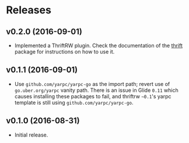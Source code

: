 Releases
========

v0.2.0 (2016-09-01)
-------------------

-   Implemented a ThriftRW plugin. Check the documentation of the
    [thrift](https://godoc.org/github.com/yarpc/yarpc-go/encoding/thrift)
    package for instructions on how to use it.


v0.1.1 (2016-09-01)
-------------------

-   Use `github.com/yarpc/yarpc-go` as the import path; revert use of
    `go.uber.org/yarpc` vanity path. There is an issue in Glide `0.11` which
    causes installing these packages to fail, and thriftrw `~0.1`'s yarpc
    template is still using `github.com/yarpc/yarpc-go`.


v0.1.0 (2016-08-31)
-------------------

-   Initial release.
